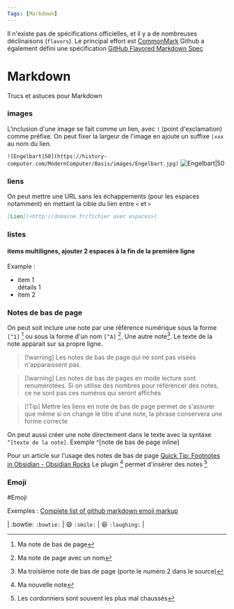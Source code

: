 ```yaml
---
Tags: [Markdown]
---
```

Il n'existe pas de spécifications officielles, et il y a de nombreuses déclinaisons (`flavors`).
Le principal effort est [CommonMark](https://commonmark.org/)
Github a également défini une spécification [GitHub Flavored Markdown Spec](https://github.github.com/gfm/#what-is-github-flavored-markdown-)
# Markdown

Trucs et astuces pour Markdown

### images
L'inclusion d'une image se fait comme un lien, avec `!` (point d'exclamation) comme préfixe.
On peut fixer la largeur de l'image en ajoute un suffixe `|xxx` au nom du lien.

`![Engelbart|50](https://history-computer.com/ModernComputer/Basis/images/Engelbart.jpg)`
![Engelbart|50](https://history-computer.com/ModernComputer/Basis/images/Engelbart.jpg)

### liens
On peut mettre une URL sans les échappements (pour les espaces notamment) en mettant la cible du lien entre `<` et `>`
```md
[Lien](<http://domaine.fr/fichier avec espaces>)
```

### listes

#### items multilignes, ajouter 2 espaces à la fin de la première ligne

Example :
- item 1  
détails 1
- item 2

### Notes de bas de page
On peut soit inclure une note par une référence numérique sous la forme `[^1]`  [^1] ou sous la forme d'un nom `[^A]` [^A]. Une autre note[^2].
Le texte de la note apparait sur sa propre ligne. 
> [!warning] Les notes de bas de page qui ne sont pas visées n'apparaissent pas.

>[!warning] Les notes de bas de pages en mode lecture sont renumérotées. 
>Si on utilise des nombres pour référencer des notes, ce ne sont pas ces numéros qui seront affichés

>[!Tip] Mettre les liens en note de bas de page permet de s'assurer que même si on change le titre d'une note, la phrase conservera une forme correcte

On peut aussi créer une note directement dans le texte avec la syntaxe `^[texte de la note]`. Exemple ^[note de bas de page inline]

Pour un article sur l'usage des notes de bas de page [Quick Tip: Footnotes in Obsidian - Obsidian Rocks](https://obsidian.rocks/footnotes-in-obsidian/?utm_content=cmp-true)
	Le plugin [^4]   permet d'insérer des notes [^Citation]  

[^1]: Ma note de bas de page
[^A]: Ma note de page avec un nom
[^2]: Ma troisième note de bas de page (porte le numéro 2 dans le source)
[^4]: Ma nouvelle note
[^Citation]: Les cordonniers sont souvent les plus mal chaussés
[^99]: une note jamais visé dans le document


### Emoji
#Emoji

Exemples : [Complete list of github markdown emoji markup](https://gist.github.com/rxaviers/7360908)

| :bowtie: `:bowtie:` | :smile: `:smile:` | :laughing: `:laughing:` |